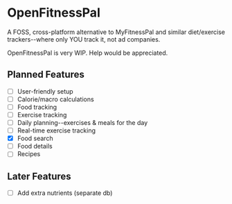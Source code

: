 # OpenFitnessPal
A FOSS, cross-platform alternative to MyFitnessPal and similar diet/exercise trackers--where only YOU track it, not ad companies.

OpenFitnessPal is very WIP. Help would be appreciated.

## Planned Features
- [ ] User-friendly setup
- [ ] Calorie/macro calculations
- [ ] Food tracking
- [ ] Exercise tracking
- [ ] Daily planning--exercises & meals for the day
- [ ] Real-time exercise tracking
- [x] Food search
- [ ] Food details
- [ ] Recipes

## Later Features
- [ ] Add extra nutrients (separate db)
